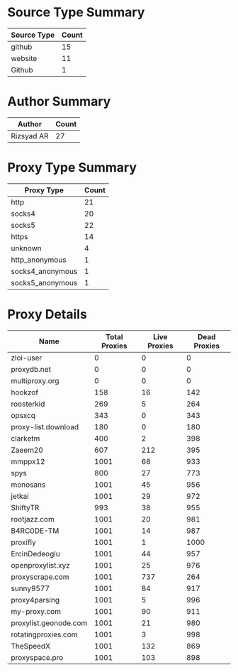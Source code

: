 # Source Type Summary

| Source Type | Count |
|-------------|-------|
| github | 15 |
| website | 11 |
| Github | 1 |


# Author Summary

| Author | Count |
|--------|-------|
| Rizsyad AR | 27 |


# Proxy Type Summary

| Proxy Type | Count |
|------------|-------|
| http | 21 |
| socks4 | 20 |
| socks5 | 22 |
| https | 14 |
| unknown | 4 |
| http_anonymous | 1 |
| socks4_anonymous | 1 |
| socks5_anonymous | 1 |


# Proxy Details

| Name | Total Proxies | Live Proxies | Dead Proxies |
|------|---------------|--------------|---------------|
| zloi-user | 0 | 0 | 0 |
| proxydb.net | 0 | 0 | 0 |
| multiproxy.org | 0 | 0 | 0 |
| hookzof | 158 | 16 | 142 |
| roosterkid | 269 | 5 | 264 |
| opsxcq | 343 | 0 | 343 |
| proxy-list.download | 180 | 0 | 180 |
| clarketm | 400 | 2 | 398 |
| Zaeem20 | 607 | 212 | 395 |
| mmppx12 | 1001 | 68 | 933 |
| spys | 800 | 27 | 773 |
| monosans | 1001 | 45 | 956 |
| jetkai | 1001 | 29 | 972 |
| ShiftyTR | 993 | 38 | 955 |
| rootjazz.com | 1001 | 20 | 981 |
| B4RC0DE-TM | 1001 | 14 | 987 |
| proxifly | 1001 | 1 | 1000 |
| ErcinDedeoglu | 1001 | 44 | 957 |
| openproxylist.xyz | 1001 | 25 | 976 |
| proxyscrape.com | 1001 | 737 | 264 |
| sunny9577 | 1001 | 84 | 917 |
| proxy4parsing | 1001 | 5 | 996 |
| my-proxy.com | 1001 | 90 | 911 |
| proxylist.geonode.com | 1001 | 21 | 980 |
| rotatingproxies.com | 1001 | 3 | 998 |
| TheSpeedX | 1001 | 132 | 869 |
| proxyspace.pro | 1001 | 103 | 898 |
